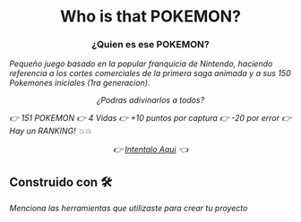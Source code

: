 <h1 align="center">Who is that POKEMON?</h1>
<h3 align="center">¿Quien es ese POKEMON?</h3>


_Pequeño juego basado en la popular franquicia de Nintendo, haciendo referencia a los cortes comerciales de la primera saga animada y a sus 150 Pokemones iniciales (1ra generacion)._

_<p align="center">¿Podras adivinarlos a todos?</p>_


_:point_right: 151 POKEMON
:point_right: 4 Vidas
:point_right: +10 puntos por captura
:point_right: -20 por error
:point_right: Hay un RANKING! :boom::boom:_

_<p align="center">:point_right: [ Intentalo Aqui](https://www.whoisthatpokemon.online/) :point_left:</p>_

## Construido con 🛠️

_Menciona las herramientas que utilizaste para crear tu proyecto_


